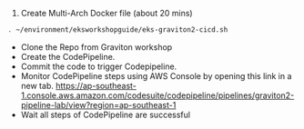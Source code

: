 1. Create Multi-Arch Docker file (about 20 mins)
```bash
. ~/environment/eksworkshopguide/eks-graviton2-cicd.sh
```
* Clone the Repo from Graviton workshop
* Create the CodePipeline.
* Commit the code to trigger Codepipeline.
* Monitor CodePipeline steps using AWS Console by opening this link in a new tab. https://ap-southeast-1.console.aws.amazon.com/codesuite/codepipeline/pipelines/graviton2-pipeline-lab/view?region=ap-southeast-1
* Wait all steps of CodePipeline are successful
